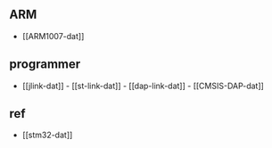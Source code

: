 
## ARM 

- [[ARM1007-dat]]

## programmer 

- [[jlink-dat]] - [[st-link-dat]] - [[dap-link-dat]] - [[CMSIS-DAP-dat]]


## ref 

- [[stm32-dat]] 


